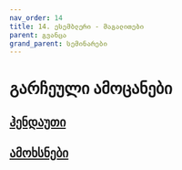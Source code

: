 ```yaml
---
nav_order: 14
title: 14. ესემბლერი - მაგალითები
parent: გვანცა
grand_parent: სემინარები
---
```


# გარჩეული ამოცანები

## [ჰენდაუთი](../../../../handouts/19-Assignment-5-Raw-Memory.pdf)

## [ამოხსნები](../../../../handouts/19S-Assignment-5-Solution.pdf)
